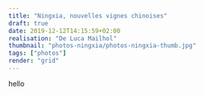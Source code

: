 ```yaml
---
title: "Ningxia, nouvelles vignes chinoises"
draft: true
date: 2019-12-12T14:15:59+02:00
realisation: "De Luca Mailhol"
thumbnail: "photos-ningxia/photos-ningxia-thumb.jpg"
tags: ["photos"]
render: "grid"
---
```


hello
